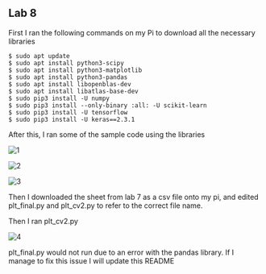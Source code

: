 ## Lab 8


First I ran the following commands on my Pi to download all the necessary libraries

```
$ sudo apt update
$ sudo apt install python3-scipy
$ sudo apt install python3-matplotlib
$ sudo apt install python3-pandas
$ sudo apt install libopenblas-dev
$ sudo apt install libatlas-base-dev
$ sudo pip3 install -U numpy
$ sudo pip3 install --only-binary :all: -U scikit-learn
$ sudo pip3 install -U tensorflow
$ sudo pip3 install -U keras==2.3.1
```

After this, I ran some of the sample code using the libraries

![1](https://github.com/jgoceljak/CPE-322-A/blob/e973da52d6a0c140209f8b0b85834eb1e8041417/Lab8/IMG_2730.JPG)

![2](https://github.com/jgoceljak/CPE-322-A/blob/17cd5b0dc92315a69b6abbdddb757a4d5c4f0dbd/Lab8/IMG_2731.JPG)

![3](https://github.com/jgoceljak/CPE-322-A/blob/9533282cbea9a7a303d67b44ba4548c56ca3af9a/Lab8/IMG_2732.JPG)

Then I downloaded the sheet from lab 7 as a csv file onto my pi, and edited plt_final.py and plt_cv2.py to refer to the correct file name.

Then I ran plt_cv2.py

![4](https://github.com/jgoceljak/CPE-322-A/blob/ed2e0286a5324be013e786af467b185a598b7b50/Lab8/IMG_2733.JPG)


plt_final.py would not run due to an error with the pandas library. If I manage to fix this issue I will update this README
